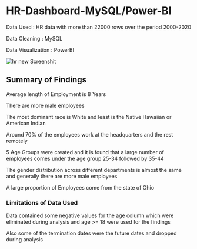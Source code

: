 # HR-Dashboard-MySQL/Power-BI
Data Used : HR data with more than 22000 rows over the period 2000-2020 

Data Cleaning : MySQL 

Data Visualization : PowerBI 

![hr new Screenshit](https://github.com/gopikaarackal/HR-Dashboard---MySQL-Power-BI/assets/87284708/6a158d93-638c-41ef-8599-a7ce1c0653fe)

## Summary of Findings

Average length of Employment is 8 Years

There are more male employees

The most dominant race is White and least is the Native Hawaiian or American Indian

Around 70% of the employees work at the headquarters and the rest remotely

5 Age Groups were created and it is found that a large number of employees comes under the age group 25-34 followed by 35-44

The gender distribution across different departments is almost the same and generally there are more male employees

A large proportion of Employees come from the state of Ohio

### Limitations of Data Used

Data contained some negative values for the age column which were eliminated during analysis and age >= 18 were used for the findings

Also some of the termination dates were the future dates and dropped during analysis





